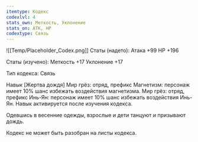 ```yaml
---
itemtype: Кодекс
codexlvl: 4
stats_own: Меткость, Уклонение
stats_on: АТК, HP
codextype: Связь
---
```

![[Temp/Placeholder_Codex.png]]
Статы (надето):
Атака +99
HP +196

Статы (изучено):
Меткость +17
Уклонение +17

Тип кодекса: Связь


Навык
[Жертва дождя] Мир грёз: отряд, префикс Магнетизм: персонаж имеет 10% шанс избежать воздействия магнетизма. Мир грёз: отряд, префикс Инь-Ян: персонаж имеет 10% шанс избежать воздействия Инь-Ян. Навык активируется после изучения кодекса.

Одевшись в весенние одежды, взрослые и дети танцуют и призывают дождь.

Кодекс не может быть разобран на листы кодекса.
